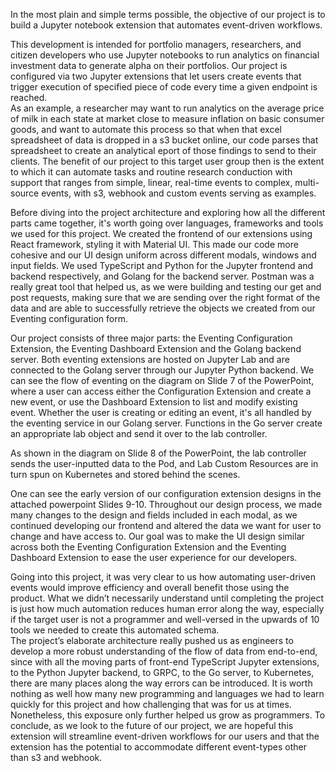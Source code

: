 In the most plain and simple terms possible, the objective of our project is to build a Jupyter notebook extension that automates event-driven workflows.  

This development is intended for portfolio managers, researchers, and citizen developers who use Jupyter notebooks to run analytics on financial investment data to generate alpha on their portfolios.  Our project is configured via two Jupyter extensions that let users create events that trigger execution of specified piece of code every time a given endpoint is reached.   
As an example, a researcher may want to run analytics on the average price of milk in each state at market close to measure inflation on basic consumer goods, and want to automate this process so that when that excel spreadsheet of data is dropped in a s3 bucket online, our code parses that spreadsheet to create an analytical eport of those findings to send to their clients. The benefit of our project to this target user group then is the extent to which it can automate tasks and routine research conduction with support that ranges from simple, linear, real-time events to complex, multi-source events, with s3, webhook and custom events serving as examples.   

Before diving into the project architecture and exploring how all the different parts came together, it's worth going over languages, frameworks and tools we used for this project. We created the frontend of our extensions using React framework, styling it with Material UI. This made our code more cohesive and our UI design uniform across different modals, windows and input fields. We used TypeScript and Python for the Jupyter frontend and backend respectively, and Golang for the backend server. Postman was a really great tool that helped us, as we were building and testing our get and post requests, making sure that we are sending over the right format of the data and are able to successfully retrieve the objects we created from our Eventing configuration form.

Our project consists of three major parts: the Eventing Configuration Extension, the Eventing Dashboard Extension and the Golang backend server. Both eventing extensions are hosted on Jupyter Lab and are connected to the Golang server through our Jupyter Python backend. We can see the flow of eventing on the diagram on Slide 7 of the PowerPoint, where a user can access either the Configuration Extension and create a new event, or use the Dashboard Extension to list and modify existing event. Whether the user is creating or editing an event, it's all handled by the eventing service in our Golang server. Functions in the Go server create an appropriate lab object and send it over to the lab controller. 

As shown in the diagram on Slide 8 of the PowerPoint, the lab controller sends the user-inputted data to the Pod, and Lab Custom Resources are in turn spun on Kubernetes and stored behind the scenes. 

One can see the early version of our configuration extension designs in the attached powerpoint Slides 9-10. Throughout our design process, we made many changes to the design and fields included in each modal, as we continued developing our frontend and altered the data we want for user to change and have access to. Our goal was to make the UI design similar across both the Eventing Configuration Extension and the Eventing Dashboard Extension to ease the user experience for our developers.  

Going into this project, it was very clear to us how automating user-driven events would improve efficiency and overall benefit those using the product. What we didn’t necessarily understand until completing the project is just how much automation reduces human error along the way, especially if the target user is not a programmer and well-versed in the upwards of 10 tools we needed to create this automated schema.  
The project’s elaborate architecture really pushed us as engineers to develop a more robust understanding of the flow of data from end-to-end, since with all the moving parts of front-end TypeScript Jupyter extensions, to the Python Jupyter backend, to GRPC, to the Go server, to Kubernetes, there are many places along the way errors can be introduced. It is worth nothing as well how many new programming and languages we had to learn quickly for this project and how challenging that was for us at times. Nonetheless, this exposure only further helped us grow as programmers. To conclude, as we look to the future of our project, we are hopeful this extension will streamline event-driven workflows for our users and that the extension has the potential to accommodate different event-types other than s3 and webhook. 


